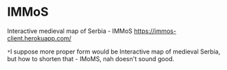 # IMMoS

Interactive medieval map of Serbia - IMMoS
https://immos-client.herokuapp.com/

`*`I suppose more proper form would be Interactive map of medieval Serbia, but how to shorten that - IMoMS, nah doesn't sound good.
